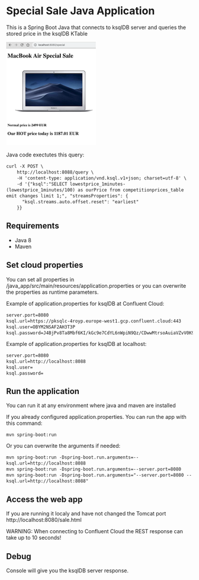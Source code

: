# Special Sale Java Application 
This is a Spring Boot Java that connects to ksqlDB server and queries the stored price in the ksqlDB KTable 

![Application Screenshot](/java_app/specialSaleApp.png)

Java code exectutes this query:
```
curl -X POST \
    http://localhost:8088/query \
    -H 'content-type: application/vnd.ksql.v1+json; charset=utf-8' \
    -d '{"ksql":"SELECT lowestprice_1minutes-(lowestprice_1minutes/100) as ourPrice from competitionprices_table emit changes limit 1;", "streamsProperties": {
      "ksql.streams.auto.offset.reset": "earliest"
    }}
```

## Requirements
  * Java 8
  * Maven

## Set cloud properties
You can set all properties in /java_app/src/main/resources/application.properties or you can overwrite the properties as runtime parameters.

Example of application.properties for ksqlDB at Confluent Cloud:
```
server.port=8080
ksql.url=https://pksqlc-4royp.europe-west1.gcp.confluent.cloud:443
ksql.user=OBYM2NSAF2AH3T3P
ksql.password=J4BjPv8Ta8Mbf6KI/kGc9e7CdYL6nWpiN9Qz/CDwwMtrsoAuiaVZvV0K90KfiPQ+
```

Example of application.properties for ksqlDB at localhost:
```
server.port=8080
ksql.url=http://localhost:8088
ksql.user=
ksql.password=
```

## Run the application
You can run it at any environment where java and maven are installed

If you already configured application.properties. You can run the app with this command:
```
mvn spring-boot:run
```

Or you can overwrite the arguments if needed:
```
mvn spring-boot:run -Dspring-boot.run.arguments=--ksql.url=http://localhost:8088
mvn spring-boot:run -Dspring-boot.run.arguments=--server.port=8080
mvn spring-boot:run -Dspring-boot.run.arguments="--server.port=8080 --ksql.url=http://localhost:8088"
```

## Access the web app
If you are running it localy and have not changed the Tomcat port http://localhost:8080/sale.html

WARNING: When connecting to Confluent Cloud the REST response can take up to 10 seconds!

## Debug
Console will give you the ksqlDB server response.

